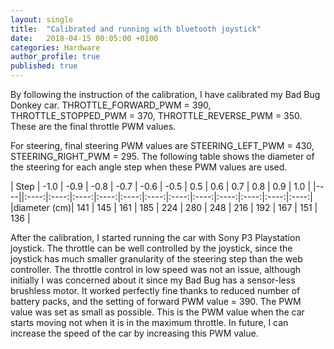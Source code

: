 ```yaml
---
layout: single
title:  "Calibrated and running with bluetooth joystick"
date:   2018-04-15 00:05:00 +0100
categories: Hardware
author_profile: true
published: true
---
```


By following the instruction of the calibration, I have calibrated my Bad Bug
Donkey car. THROTTLE_FORWARD_PWM = 390, THROTTLE_STOPPED_PWM = 370,
THROTTLE_REVERSE_PWM = 350. These are the final throttle PWM values.

For steering, final steering PWM values are STEERING_LEFT_PWM = 430, STEERING_RIGHT_PWM = 295. The following table shows the diameter of the steering for each angle step when these PWM values are used.

| Step | -1.0 | -0.9 | -0.8 | -0.7 | -0.6 | -0.5 |  0.5 |  0.6 |  0.7 |  0.8 |  0.9 |  1.0 |
|----||:----:|:----:|:----:|:----:|:----:|:----:|:----:|:----:|:----:|:----:|:----:|:----:|
|diameter (cm)| 141  | 145  | 161  | 185  | 224  | 280  | 248  | 216  | 192  | 167  | 151  | 136  |

After the calibration, I started running the car with Sony P3 Playstation joystick.
The throttle can be well controlled by the joystick, since the joystick has much
smaller granularity of the steering step than the web controller.
The throttle control in low speed was not an issue, although initially I was concerned about it since my Bad Bug has a sensor-less brushless motor. It worked perfectly fine thanks
to reduced number of battery packs, and the setting of forward PWM value = 390. The PWM value was set as small as possible. This is the PWM value when the car starts moving not when it is in the maximum throttle. In future, I can increase the speed of the car by increasing this PWM value.

